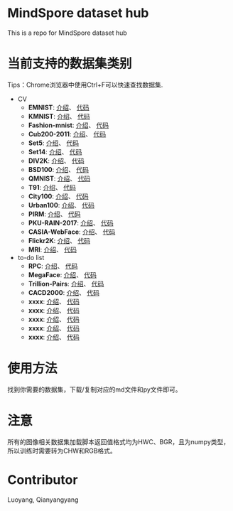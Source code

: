 # MindSpore dataset hub
This is a repo for MindSpore dataset hub

# 当前支持的数据集类别
Tips：Chrome浏览器中使用Ctrl+F可以快速查找数据集.

+ CV
  + **EMNIST**: [介绍](docs/emnist.md)、 [代码](./cv/emnist.py)
  + **KMNIST**: [介绍](docs/kmnist.md)、 [代码](./cv/kmnist.py)
  + **Fashion-mnist**: [介绍](docs/fashion-mnist.md)、 [代码](./cv/fashion-mnist.py)
  + **Cub200-2011**: [介绍](docs/cub200_2011.md)、 [代码](./cv/cub200_2011.py)
  + **Set5**: [介绍](docs/set5.md)、 [代码](./cv/set5.py)
  + **Set14**: [介绍](docs/set14.md)、 [代码](./cv/set14.py)
  + **DIV2K**: [介绍](docs/div2k.md)、 [代码](./cv/div2k.py)
  + **BSD100**: [介绍](./docs/bsd100.md)、 [代码](./cv/bsd100.py)
  + **QMNIST**: [介绍](./docs/qmnist.md)、 [代码](./cv/qmnist.py)
  + **T91**: [介绍](./docs/t91.md)、 [代码](./cv/t91.py)
  + **City100**: [介绍](./docs/city100.md)、 [代码](./cv/city100.py)
  + **Urban100**: [介绍](./docs/urban100.md)、 [代码](./cv/urban100.py)
  + **PIRM**: [介绍](./docs/pirm.md)、 [代码](./cv/pirm.py)
  + **PKU-RAIN-2017**: [介绍](./docs/raindata.md)、 [代码](./cv/raindata.py)
  + **CASIA-WebFace**: [介绍](./docs/webface.md)、 [代码](./cv/webface.py)
  + **Flickr2K**: [介绍](./docs/flickr2k.md)、 [代码](./cv/flickr2k.py)
  + **MRI**: [介绍](./docs/mri.md)、 [代码](./cv/mri.py)
+ to-do list
  + **RPC**: [介绍](./docs/rpc.md)、 [代码](./cv/rpc.py)
  + **MegaFace**: [介绍](./docs/megaface.md)、 [代码](./cv/megaface.py)
  + **Trillion-Pairs**: [介绍](./docs/trillion-pairs.md)、 [代码](./cv/xxx.py)
  + **CACD2000**: [介绍](./docs/cacd2000.md)、 [代码](./cv/xxx.py)
  + **xxxx**: [介绍](./docs/xxx.md)、 [代码](./cv/xxx.py)
  + **xxxx**: [介绍](./docs/xxx.md)、 [代码](./cv/xxx.py)
  + **xxxx**: [介绍](./docs/xxx.md)、 [代码](./cv/xxx.py)
  + **xxxx**: [介绍](./docs/xxx.md)、 [代码](./cv/xxx.py)
  + **xxxx**: [介绍](./docs/xxx.md)、 [代码](./cv/xxx.py)

# 使用方法

找到你需要的数据集，下载/复制对应的md文件和py文件即可。

# 注意

所有的图像相关数据集加载脚本返回值格式均为HWC、BGR，且为numpy类型，所以训练时需要转为CHW和RGB格式。

# Contributor

Luoyang, Qianyangyang


